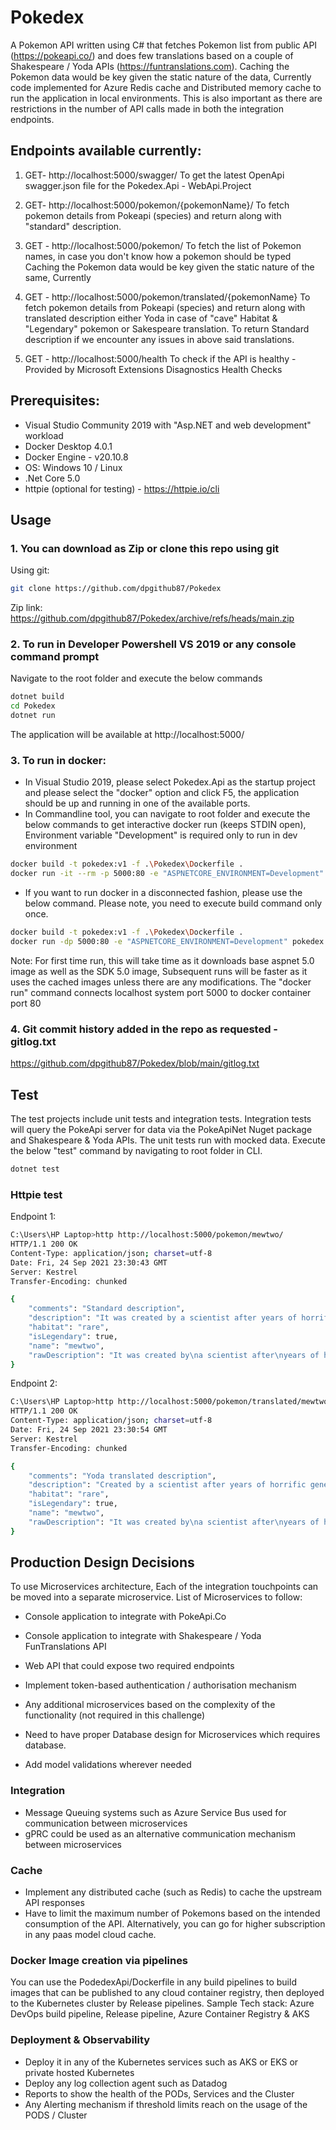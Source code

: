 # Pokedex
A Pokemon API written using C# that fetches Pokemon list from public API (https://pokeapi.co/) and does few translations based on a couple of Shakespeare / Yoda APIs (https://funtranslations.com). 
Caching the Pokemon data would be key given the static nature of the data, Currently code implemented for Azure Redis cache and Distributed memory cache to run the application in local environments. This is also important as there are restrictions in the number of API calls made in both the integration endpoints.

## Endpoints available currently:
1. GET-  http://localhost:5000/swagger/
To get the latest OpenApi swagger.json file for the Pokedex.Api - WebApi.Project 

2. GET-  http://localhost:5000/pokemon/{pokemonName}/
To fetch pokemon details from Pokeapi (species) and return along with "standard" description.

3. GET - http://localhost:5000/pokemon/
To fetch the list of Pokemon names, in case you don't know how a pokemon should be typed
Caching the Pokemon data would be key given the static nature of the same, Currently 

4. GET - http://localhost:5000/pokemon/translated/{pokemonName}
To fetch pokemon details from Pokeapi (species) and return along with translated description either Yoda in case of "cave" Habitat & "Legendary" pokemon or Sakespeare translation. To return Standard description if we encounter any issues in above said translations.

5. GET - http://localhost:5000/health
To check if the API is healthy - Provided by Microsoft Extensions Disagnostics Health Checks


## Prerequisites:
- Visual Studio Community 2019 with "Asp.NET and web development" workload
- Docker Desktop 4.0.1
- Docker Engine - v20.10.8
- OS: Windows 10 / Linux
- .Net Core 5.0
- httpie (optional for testing) - https://httpie.io/cli

## Usage
### 1. You can download as Zip or clone this repo using git

Using git:
```sh
git clone https://github.com/dpgithub87/Pokedex
```
Zip link:
https://github.com/dpgithub87/Pokedex/archive/refs/heads/main.zip

### 2. To run in Developer Powershell VS 2019 or any console command prompt
Navigate to the root folder and execute the below commands
```sh
dotnet build
cd Pokedex
dotnet run
```
The application will be available at http://localhost:5000/


### 3. To run in docker:
- In Visual Studio 2019, please select Pokedex.Api as the startup project and please select the "docker" option and click F5, the application should be up and running in one of the available ports.
- In Commandline tool, you can navigate to root folder and execute the below commands to get interactive docker run  (keeps STDIN open), Environment variable "Development" is required only to run in dev environment
```sh
docker build -t pokedex:v1 -f .\Pokedex\Dockerfile .
docker run -it --rm -p 5000:80 -e "ASPNETCORE_ENVIRONMENT=Development" pokedex:v1
```
- If you want to run docker in a disconnected fashion, please use the below command. Please note, you need to execute build command only once.
```sh
docker build -t pokedex:v1 -f .\Pokedex\Dockerfile .
docker run -dp 5000:80 -e "ASPNETCORE_ENVIRONMENT=Development" pokedex:v1
```
Note:
For first time run, this will take time as it downloads base aspnet 5.0 image as well as the SDK 5.0 image, Subsequent runs will be faster as it uses the cached images unless there are any modifications.
The "docker run" command connects localhost system port 5000 to docker container port 80

### 4. Git commit history added in the repo as requested - gitlog.txt
https://github.com/dpgithub87/Pokedex/blob/main/gitlog.txt

## Test
The test projects include unit tests and integration tests. Integration tests will query the PokeApi server for data via the PokeApiNet Nuget package and Shakespeare & Yoda APIs.
The unit tests run with mocked data.
Execute the below "test" command by navigating to root folder in CLI.
```sh
dotnet test
```

### Httpie test
Endpoint 1:
```sh
C:\Users\HP Laptop>http http://localhost:5000/pokemon/mewtwo/
HTTP/1.1 200 OK
Content-Type: application/json; charset=utf-8
Date: Fri, 24 Sep 2021 23:30:43 GMT
Server: Kestrel
Transfer-Encoding: chunked

{
    "comments": "Standard description",
    "description": "It was created by a scientist after years of horrific gene splicing and DNA engineering experiments.",
    "habitat": "rare",
    "isLegendary": true,
    "name": "mewtwo",
    "rawDescription": "It was created by\na scientist after\nyears of horrific\fgene splicing and\nDNA engineering\nexperiments."
}
```
Endpoint 2:
```sh
C:\Users\HP Laptop>http http://localhost:5000/pokemon/translated/mewtwo/
HTTP/1.1 200 OK
Content-Type: application/json; charset=utf-8
Date: Fri, 24 Sep 2021 23:30:54 GMT
Server: Kestrel
Transfer-Encoding: chunked

{
    "comments": "Yoda translated description",
    "description": "Created by a scientist after years of horrific gene splicing and dna engineering experiments,  it was.",
    "habitat": "rare",
    "isLegendary": true,
    "name": "mewtwo",
    "rawDescription": "It was created by\na scientist after\nyears of horrific\fgene splicing and\nDNA engineering\nexperiments."
}
```

## Production Design Decisions
To use Microservices architecture, Each of the integration touchpoints can be moved into a separate microservice. List of Microservices to follow:
- Console application to integrate with PokeApi.Co
- Console application to integrate with Shakespeare / Yoda FunTranslations API
- Web API that could expose two required endpoints
- Implement token-based authentication / authorisation mechanism

- Any additional microservices based on the complexity of the functionality (not required in this challenge)
- Need to have proper Database design for Microservices which requires database.
- Add model validations wherever needed

### Integration
- Message Queuing systems such as Azure Service Bus used for communication between microservices
- gPRC could be used as an alternative communication mechanism between microservices

### Cache
- Implement any distributed cache (such as Redis) to cache the upstream API responses
- Have to limit the maximum number of Pokemons based on the intended consumption of the API. Alternatively, you can go for higher subscription in any paas model cloud cache.

### Docker Image creation via pipelines
You can use the PodedexApi/Dockerfile in any build pipelines to build images that can be published to any cloud container registry, then deployed to the Kubernetes cluster by Release pipelines.
Sample Tech stack: Azure DevOps build pipeline, Release pipeline, Azure Container Registry & AKS

### Deployment & Observability
- Deploy it in any of the Kubernetes services such as AKS or EKS or private hosted Kubernetes
- Deploy any log collection agent such as Datadog
- Reports to show the health of the PODs, Services and the Cluster
- Any Alerting mechanism if threshold limits reach on the usage of the PODS / Cluster


